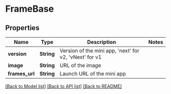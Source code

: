 # FrameBase

## Properties

Name | Type | Description | Notes
------------ | ------------- | ------------- | -------------
**version** | **String** | Version of the mini app, 'next' for v2, 'vNext' for v1 | 
**image** | **String** | URL of the image | 
**frames_url** | **String** | Launch URL of the mini app | 

[[Back to Model list]](../README.md#documentation-for-models) [[Back to API list]](../README.md#documentation-for-api-endpoints) [[Back to README]](../README.md)


